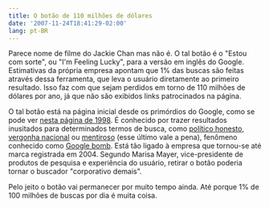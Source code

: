 ```yaml
---
title: O botão de 110 milhões de dólares
date: '2007-11-24T18:41:29-02:00'
lang: pt-BR
---
```


Parece nome de filme do Jackie Chan mas não é. O tal botão é o "Estou com sorte", ou "I'm Feeling Lucky", para a versão em inglês do Google. Estimativas da própria empresa apontam que 1% das buscas são feitas através dessa ferramenta, que leva o usuário diretamente ao primeiro resultado. Isso faz com que sejam perdidos em torno de 110 milhões de dólares por ano, já que não são exibidos links patrocinados na página.

O tal botão está na página inicial desde os primórdios do Google, como se pode ver [nesta página de 1998](http://web.archive.org/web/19981111183552/google.stanford.edu/). É conhecido por trazer resultados inusitados para determinados termos de busca, como [político honesto](http://gulp.com.br/404.html), [vergonha nacional](http://www.senado.gov.br/) ou [mentiroso](http://pt.wikipedia.org/wiki/Luiz_Inácio_Lula_da_Silva) (esse último vale a pena), fenômeno conhecido como [Google bomb](http://pt.wikipedia.org/wiki/Bomba_do_Google). Está tão ligado à empresa que tornou-se até marca registrada em 2004. Segundo Marisa Mayer, vice-presidente de produtos de pesquisa e experiência do usuário, retirar o botão poderia tornar o buscador "corporativo demais".

Pelo jeito o botão vai permanecer por muito tempo ainda. Até porque 1% de 100 milhões de buscas por dia é muita coisa.
